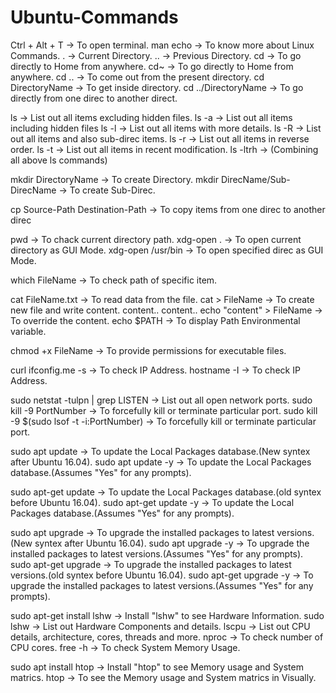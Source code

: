 # Ubuntu-Commands

Ctrl + Alt + T  							-> To open terminal.
man echo									-> To know more about Linux Commands.
. 											-> Current Directory.
.. 											-> Previous Directory.
cd 											-> To go directly to Home from anywhere.
cd~											-> To go directly to Home from anywhere.
cd .. 										-> To come out from the present directory.
cd DirectoryName 							-> To get inside directory.
cd ../DirectoryName 	  					-> To go directly from one direc to another direct.

ls 											-> List out all items excluding hidden files.
ls -a 										-> List out all items including hidden files
ls -l 										-> List out all items with more details.
ls -R	                                    -> List out all items and also sub-direc items.
ls -r 										-> List out all items in reverse order.
ls -t 										-> List out all items in recent modification.
ls -ltrh 									-> (Combining all above ls commands)

mkdir DirectoryName 						-> To create Directory.
mkdir DirecName/Sub-DirecName 				-> To create Sub-Direc.

cp Source-Path Destination-Path 			-> To copy items from one direc to another direc

pwd 										-> To chack current directory path.
xdg-open . 									-> To open current directory as GUI Mode.
xdg-open /usr/bin 							-> To open specified direc as GUI Mode.

which FileName 								-> To check path of specific item.

cat FileName.txt 							-> To read data from the file.
cat > FileName	                            -> To create new file and write content.
	content..
	content..
echo "content" > FileName					-> To override the content.
echo $PATH 									-> To display Path Environmental variable.

chmod +x FileName 							-> To provide permissions for executable files.

curl ifconfig.me -s 						-> To check IP Address.
hostname -I 								-> To check IP Address.

sudo netstat -tulpn | grep LISTEN 			-> List out all open network ports.
sudo kill -9 PortNumber 					-> To forcefully kill or terminate particular port.
sudo kill -9 $(sudo lsof -t -i:PortNumber) 	-> To forcefully kill or terminate particular port.

sudo apt update 							-> To update the Local Packages database.(New syntex after Ubuntu 16.04).
sudo apt update -y						    -> To update the Local Packages database.(Assumes "Yes" for any prompts).

sudo apt-get update 						-> To update the Local Packages database.(old syntex before Ubuntu 16.04).
sudo apt-get update -y  					-> To update the Local Packages database.(Assumes "Yes" for any prompts).

sudo apt upgrade 							-> To upgrade the installed packages to latest versions.(New syntex after Ubuntu 16.04).
sudo apt upgrade -y 						-> To upgrade the installed packages to latest versions.(Assumes "Yes" for any prompts).
sudo apt-get upgrade 						-> To upgrade the installed packages to latest versions.(old syntex before Ubuntu 16.04).
sudo apt-get upgrade -y 					-> To upgrade the installed packages to latest versions.(Assumes "Yes" for any prompts).

sudo apt-get install lshw       			-> Install "lshw" to see Hardware Information.
sudo lshw 									-> List out Hardware Components and details.
lscpu 										-> List out CPU details, architecture, cores, threads and more.
nproc 										-> To check number of CPU cores.
free -h 									-> To check System Memory Usage.

sudo apt install htop 						-> Install "htop" to see Memory usage and System matrics.
htop 										-> To see the Memory usage and System matrics in Visually.